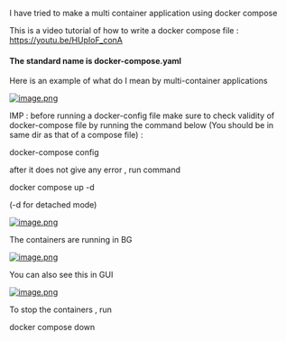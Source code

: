 I have tried to make a multi container application using docker compose

This is a video tutorial of how to write a docker compose file :
https://youtu.be/HUpIoF_conA

#### The standard name is docker-compose.yaml

Here is an example of what do I mean by multi-container applications

[![image.png](https://i.postimg.cc/Y06dQdD4/image.png)](https://postimg.cc/MfG0SmSx)

IMP : before running a docker-config file make sure to check validity of docker-compose file by
running the command below (You should be in same dir as that of a compose file) :

docker-compose config

after it does not give any error , run command

docker compose up -d

(-d for detached mode)

[![image.png](https://i.postimg.cc/qqwRFC1m/image.png)](https://postimg.cc/bSGpDdcb)

The containers are running in BG

[![image.png](https://i.postimg.cc/ZYxxm7gQ/image.png)](https://postimg.cc/xqqzyR9G)

You can also see this in GUI

[![image.png](https://i.postimg.cc/4NT46wxX/image.png)](https://postimg.cc/232fmQWt)

To stop the containers , run 

docker compose down